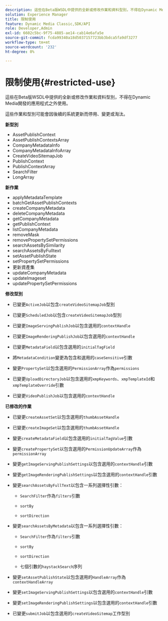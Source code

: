 ```yaml
---
description: 這些在Beta版WSDL中提供的全新或修改作業和資料型別，不得在Dynamic Media開發的應用程式之外使用。
solution: Experience Manager
title: 限制使用
feature: Dynamic Media Classic,SDK/API
role: Developer,Admin
exl-id: 6602c5bc-9f75-4885-ae14-cab14e6afa5e
source-git-commit: fcda99340a18d5037157723bb3bdca5fa9df3277
workflow-type: tm+mt
source-wordcount: '232'
ht-degree: 0%

---
```


# 限制使用{#restricted-use}

這些在Beta版WSDL中提供的全新或修改作業和資料型別，不得在Dynamic Media開發的應用程式之外使用。

這些作業和型別可能會因後續的系統更新而停用、變更或淘汰。

**新型別**

* AssetPublishContext
* AssetPublishContextsArray
* CompanyMetadataInfo
* CompanyMetadataInfoArray
* CreateVideoSitemapJob
* PublishContext
* PublishContextArray
* SearchFilter
* LongArray

**新作業**

* applyMetadataTemplate
* batchGetAssetPublishContexts
* createCompanyMetadata
* deleteCompanyMetadata
* getCompanyMetadata
* getPublishContext
* listCompanyMetadata
* removeMask
* removePropertySetPermissions
* searchAssetsBySimilarity
* searchAssetsByFulltext
* setAssetPublishState
* setPropertySetPermissions
* 更新資產集
* updateCompanyMetadata
* updateImageset
* updatePropertySetPermissions

**修改型別**

* 已變更`ActiveJob`以包含`createVideoSitemapJob`型別

* 已變更`ScheduledJob`以包含`createVideoSitemapJob`型別

* 已變更`ImageServingPublishJob`以包含選用的`contextHandle`

* 已變更`ImageRenderingPublishJob`以包含選用的`contextHandle`

* 已變更`MetadataField`以包含選用的`initialTagField`

* 將`MetadataCondition`變更為包含和選用的`caseSensitive`引數

* 變更`PropertySet`以包含選用的`PermissionArray`作為`permissions`

* 已變更`UploadDirectoryJob`以包含選用的`xmpKeywords`、`xmpTemplateId`和`xmpTemplateOverride`引數

* 已變更`VideoPublishJob`以包含選用的`contextHandle`

**已修改的作業**

* 已變更`createAssetSet`以包含選用的`thumbAssetHandle`

* 已變更`createImageSet`以包含選用的`thumbAssetHandle`

* 變更`createMetadataField`以包含選用的`initialTagValue`引數

* 變更`createPropertySet`以包含選用的`PermissionUpdateArray`作為`permissionArray`

* 變更`getImageServingPublishSettings`以包含選用的`contextHandle`引數

* 變更`getImageRenderingPublishSettings`以包含選用的`contextHandle`引數

* 變更`searchAssetsByFullText`以包含一系列選擇性引數：

   * `SearchFilter`作為`filters`引數

   * `sortBy`
   * `sortDirection`

* 變更`searchAssetsByMetadata`以包含一系列選擇性引數：

   * `SearchFilter`作為`filters`引數

   * `sortBy`
   * `sortDirection`
   * 七個引數的`haystackSearch`序列

* 變更`setAssetPublishState`以包含選用的`HandleArray`作為`contextHandleArray`

* 變更`setImageServingPublishSettings`以包含選用的`contextHandle`引數

* 變更`setImageRenderingPublishSettings`以包含選用的`contextHandle`引數

* 已變更`submitJob`以包含選用的`createVideoSitemap`工作型別
